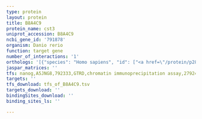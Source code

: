 ```yaml
---
type: protein
layout: protein
title: B8A4C9
protein_name: cst3
uniprot_accession: B8A4C9
ncbi_gene_id: '791878'
organism: Danio rerio
function: target gene
number_of_interactions: '1'
orthologs: '[{"species": "Homo sapiens", "id": ["<a href=\"/protein/p28325\">P28325</a>", "<a href=\"/protein/p01034\">P01034</a>", "<a href=\"/protein/o60676\">O60676</a>", "<a href=\"/protein/p01037\">P01037</a>", "<a href=\"/protein/p01036\">P01036</a>", "<a href=\"/protein/p09228\">P09228</a>"]}, {"species": "Mus musculus", "id": ["<a href=\"/protein/q80zn5\">Q80ZN5</a>"]}, {"species": "Rattus norvegicus", "id": ["D3ZNB1", "<a href=\"/protein/p14841\">P14841</a>", "D3ZP68", "P19313"]}]'
jaspar_matrices: ''
tfs: nanog,A5JNG8,792333,GTRD,chromatin immunoprecipitation assay,27924024%5Buid%5D,No
targets: ''
tfs_download: tfs_of_B8A4C9.tsv
targets_download: ''
bindingSites_download: ''
binding_sites_ls: ''

---
```

